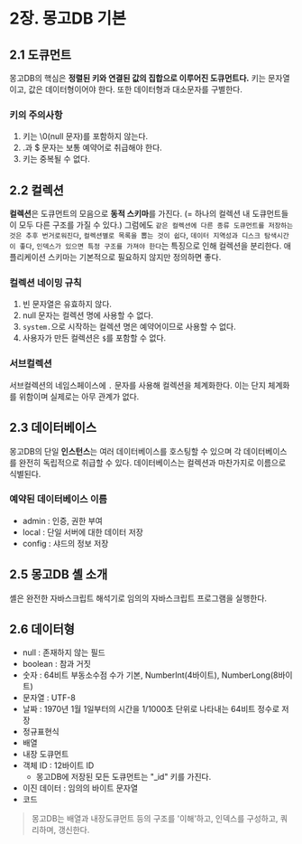 # 2장. 몽고DB 기본

## 2.1 도큐먼트

몽고DB의 핵심은 **정렬된 키와 연결된 값의 집합으로 이루어진 도큐먼트다.**
키는 문자열이고, 값은 데이터형이어야 한다. 또한 데이터형과 대소문자를 구별한다.

### 키의 주의사항
1. 키는 \0(null 문자)를 포함하지 않는다.
2. .과 $ 문자는 보통 예약어로 취급해야 한다.
3. 키는 중복될 수 없다.

## 2.2 컬렉션

**컬렉션**은 도큐먼트의 모음으로 **동적 스키마**를 가진다. (= 하나의 컬렉션 내 도큐먼트들이 모두 다른 구조를 가질 수 있다.)
그럼에도 `같은 컬렉션에 다른 종류 도큐먼트를 저장하는 것은 추후 번거로워진다`, `컬렉션별로 목록을 뽑는 것이 쉽다`, `데이터 지역성과 디스크 탐색시간이 좋다`, `인덱스가 있으면 특정 구조를 가져야 한다`는 특징으로 인해 컬렉션을 분리한다. 애플리케이션 스키마는 기본적으로 필요하지 않지만 정의하면 좋다.

### 컬렉션 네이밍 규칙

1. 빈 문자열은 유효하지 않다.
2. null 문자는 컬렉션 명에 사용할 수 없다.
3. `system.`으로 시작하는 컬렉션 명은 예약어이므로 사용할 수 없다.
4. 사용자가 만든 컬렉션은 `$`를 포함할 수 없다.

### 서브컬렉션

서브컬렉션의 네임스페이스에 `.` 문자를 사용해 컬렉션을 체계화한다.
이는 단지 체계화를 위함이며 실제로는 아무 관계가 없다.

## 2.3 데이터베이스

몽고DB의 단일 **인스턴스**는 여러 데이터베이스를 호스팅할 수 있으며 각 데이터베이스를 완전히 독립적으로 취급할 수 있다.
데이터베이스는 컬렉션과 마찬가지로 이름으로 식별된다.

### 예약된 데이터베이스 이름
- admin : 인증, 권한 부여
- local : 단일 서버에 대한 데이터 저장
- config : 샤드의 정보 저장

## 2.5 몽고DB 셸 소개

셸은 완전한 자바스크립트 해석기로 임의의 자바스크립트 프로그램을 실행한다.

## 2.6 데이터형

- null : 존재하지 않는 필드
- boolean : 참과 거짓
- 숫자 : 64비트 부동소수점 수가 기본, NumberInt(4바이트), NumberLong(8바이트)
- 문자열 : UTF-8
- 날짜 : 1970년 1월 1일부터의 시간을 1/1000초 단위로 나타내는 64비트 정수로 저장
- 정규표현식
- 배열
- 내장 도큐먼트
- 객체 ID : 12바이트 ID
  - 몽고DB에 저장된 모든 도큐먼트는 "_id" 키를 가진다.
- 이진 데이터 : 임의의 바이트 문자열
- 코드

> 몽고DB는 배열과 내장도큐먼트 등의 구조를 '이해'하고, 인덱스를 구성하고, 쿼리하며, 갱신한다.

